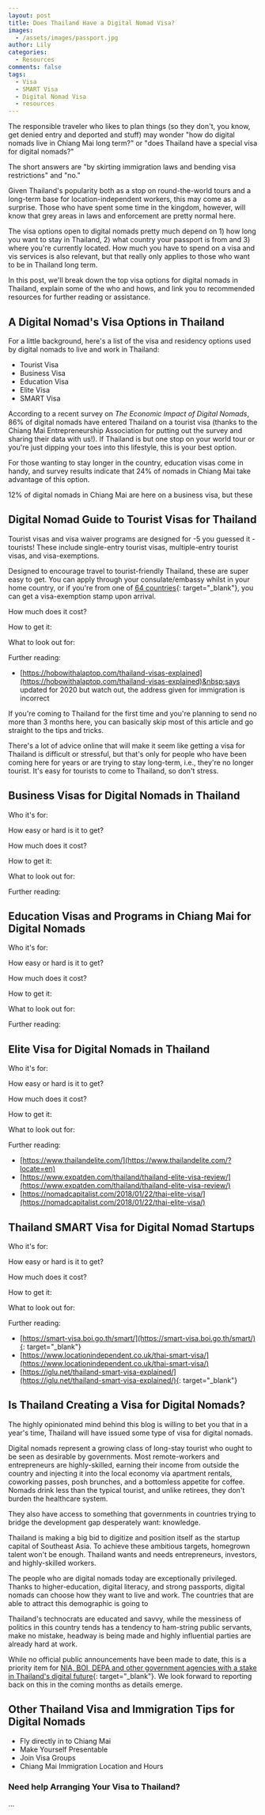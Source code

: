 ```yaml
---
layout: post
title: Does Thailand Have a Digital Nomad Visa?
images:
  - /assets/images/passport.jpg
author: Lily
categories:
  - Resources
comments: false
tags:
  - Visa
  - SMART Visa
  - Digital Nomad Visa
  - resources
---
```


The responsible traveler who likes to plan things (so they don't, you know, get denied entry and deported and stuff) may wonder "how do digital nomads live in Chiang Mai long term?" or "does Thailand have a special visa for digital nomads?"

The short answers are "by skirting immigration laws and bending visa restrictions" and "no."

Given Thailand's popularity both as a stop on round-the-world tours and a long-term base for location-independent workers, this may come as a surprise. Those who have spent some time in the kingdom, however, will know that grey areas in laws and enforcement are pretty normal here.

The visa options open to digital nomads pretty much depend on 1) how long you want to stay in Thailand, 2) what country your passport is from and 3) where you're currently located. How much you have to spend on a visa and vis services is also relevant, but that really only applies to those who want to be in Thailand long term.

In this post, we'll break down the top visa options for digital nomads in Thailand, explain some of the who and hows, and link you to recommended resources for further reading or assistance.

## A Digital Nomad's Visa Options in Thailand

For a little background, here's a list of the visa and residency options used by digital nomads to live and work in Thailand:

* Tourist Visa
* Business Visa
* Education Visa
* Elite Visa
* SMART Visa

According to a recent survey on *The Economic Impact of Digital Nomads*, 86% of digital nomads have entered Thailand on a tourist visa (thanks to the Chiang Mai Entrepreneurship Association for putting out the survey and sharing their data with us\!). If Thailand is but one stop on your world tour or you're just dipping your toes into this lifestyle, this is your best option.

For those wanting to stay longer in the country, education visas come in handy, and survey results indicate that 24% of nomads in Chiang Mai take advantage of this option.

12% of digital nomads in Chiang Mai are here on a business visa, but these&nbsp;

## Digital Nomad Guide to Tourist Visas for Thailand

Tourist visas and visa waiver programs are designed for -5 you guessed it - tourists\! These include single-entry tourist visas, multiple-entry tourist visas, and visa-exemptions.

Designed to encourage travel to tourist-friendly Thailand, these are super easy to get. You can apply through your consulate/embassy whilst in your home country, or if you're from one of [64 countries](https://www.thaiembassy.com/thailand/changes-visa-exempt.php){: target="_blank"}, you can get a visa-exemption stamp upon arrival.

How much does it cost?

How to get it:

What to look out for:

Further reading:

* [https://hobowithalaptop.com/thailand-visas-explained](https://hobowithalaptop.com/thailand-visas-explained)&nbsp;says updated for 2020 but watch out, the address given for immigration is incorrect

If you're coming to Thailand for the first time and you're planning to send no more than 3 months here, you can basically skip most of this article and go straight to the tips and tricks.

There's a lot of advice online that will make it seem like getting a visa for Thailand is difficult or stressful, but that's only for people who have been coming here for years or are trying to stay long-term, i.e., they're no longer tourist. It's easy for tourists to come to Thailand, so don't stress.

## Business Visas for Digital Nomads in Thailand

Who it's for:

How easy or hard is it to get?

How much does it cost?

How to get it:

What to look out for:

Further reading:

## Education Visas and Programs in Chiang Mai for Digital Nomads

Who it's for:

How easy or hard is it to get?

How much does it cost?

How to get it:

What to look out for:

Further reading:

## Elite Visa for Digital Nomads in Thailand

Who it's for:

How easy or hard is it to get?

How much does it cost?

How to get it:

What to look out for:

Further reading:

* [https://www.thailandelite.com/](https://www.thailandelite.com/?locate=en)
* [https://www.expatden.com/thailand/thailand-elite-visa-review/](https://www.expatden.com/thailand/thailand-elite-visa-review/)
* [https://nomadcapitalist.com/2018/01/22/thai-elite-visa/](https://nomadcapitalist.com/2018/01/22/thai-elite-visa/)

## Thailand SMART Visa for Digital Nomad Startups

Who it's for:

How easy or hard is it to get?

How much does it cost?

How to get it:

What to look out for:

Further reading:

* [https://smart-visa.boi.go.th/smart/](https://smart-visa.boi.go.th/smart/){: target="_blank"}
* [https://www.locationindependent.co.uk/thai-smart-visa/](https://www.locationindependent.co.uk/thai-smart-visa/)
* [https://iglu.net/thailand-smart-visa-explained/](https://iglu.net/thailand-smart-visa-explained/){: target="_blank"}

## Is Thailand Creating a Visa for Digital Nomads?

The highly opinionated mind behind this blog is willing to bet you that in a year's time, Thailand will have issued some type of visa for digital nomads.

Digital nomads represent a growing class of long-stay tourist who ought to be seen as desirable by governments. Most remote-workers and entrepreneurs are highly-skilled, earning their income from outside the country and injecting it into the local economy via apartment rentals, coworking passes, posh brunches, and a bottomless appetite for coffee. Nomads drink less than the typical tourist, and unlike retirees, they don't burden the healthcare system.

They also have access to something that governments in countries trying to bridge the development gap desperately want: knowledge.

Thailand is making a big bid to digitize and position itself as the startup capital of Southeast Asia. To achieve these ambitious targets, homegrown talent won't be enough. Thailand wants and needs entrepreneurs, investors, and highly-skilled workers.

The people who are digital nomads today are exceptionally privileged. Thanks to higher-education, digital literacy, and strong passports, digital nomads can choose how they want to live and work. The countries that are able to attract this demographic is going to

Thailand's technocrats are educated and savvy, while the messiness of politics in this country tends has a tendency to ham-string public servants, make no mistake, headway is being made and highly influential parties are already hard at work.

While no official public announcements have been made to date, this is a priority item for [NIA, BOI, DEPA and other government agencies with a stake in Thailand's digital future](https://startupchiangmai.com/thai-government-agencies-startups){: target="_blank"}. We look forward to reporting back on this in the coming months as details emerge.

## Other Thailand Visa and Immigration Tips for Digital Nomads

* Fly directly in to Chiang Mai
* Make Yourself Presentable
* Join Visa Groups
* Chiang Mai Immigration Location and Hours

### Need help Arranging Your Visa to Thailand?

...